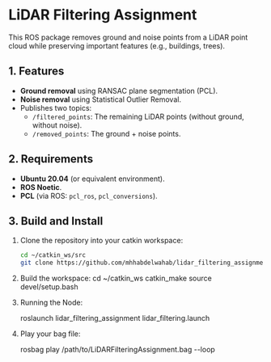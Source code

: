 # LiDAR Filtering Assignment

This ROS package removes ground and noise points from a LiDAR point cloud while preserving important features (e.g., buildings, trees).

## 1. Features
- **Ground removal** using RANSAC plane segmentation (PCL).
- **Noise removal** using Statistical Outlier Removal.
- Publishes two topics:
  - `/filtered_points`: The remaining LiDAR points (without ground, without noise).
  - `/removed_points`: The ground + noise points.

## 2. Requirements
- **Ubuntu 20.04** (or equivalent environment).
- **ROS Noetic**.
- **PCL** (via ROS: `pcl_ros`, `pcl_conversions`).

## 3. Build and Install
1. Clone the repository into your catkin workspace:
   ```bash
   cd ~/catkin_ws/src
   git clone https://github.com/mhhabdelwahab/lidar_filtering_assignment.git

2. Build the workspace:
    cd ~/catkin_ws
    catkin_make
    source devel/setup.bash

3. Running the Node:

    roslaunch lidar_filtering_assignment lidar_filtering.launch

4. Play your bag file:

    rosbag play /path/to/LiDARFilteringAssignment.bag --loop